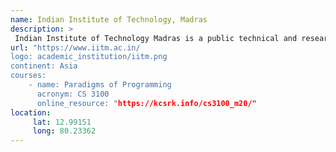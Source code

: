 ```yaml
---
name: Indian Institute of Technology, Madras 
description: >
 Indian Institute of Technology Madras is a public technical and research university located in Chennai, India.
url: "https://www.iitm.ac.in/
logo: academic_institution/iitm.png
continent: Asia
courses:
    - name: Paradigms of Programming
      acronym: CS 3100
      online_resource: "https://kcsrk.info/cs3100_m20/"
location:
     lat: 12.99151
     long: 80.23362
---
```

